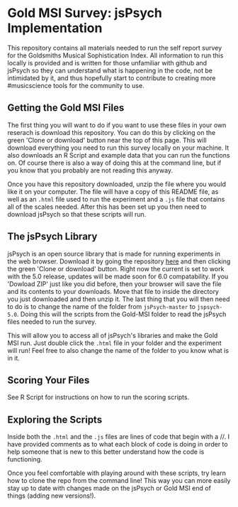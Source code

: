 # Gold MSI Survey: jsPsych Implementation

This repository contains all materials needed to run the self report survey for the Goldsmiths Musical Sophistication Index.
All information to run this locally is provided and is written for those unfamiliar with github and jsPsych so they can understand what is happening in the code, not be intimidated by it, and thus hopefully start to contribute to creating more #musicscience tools for the community to use.

## Getting the Gold MSI Files 

The first thing you will want to do if you want to use these files in your own reserach is download this repository.
You can do this by clicking on the green 'Clone or download' button near the top of this page.
This will download everything you need to run this survey locally on your machine.
It also downloads an R Script and example data that you can run the functions on.
Of course there is also a way of doing this at the command line, but if you know that you probably are not reading this anyway.

Once you have this repository downloaded, unzip the file where you would like it on your computer.
The file will have a copy of this README file, as well as an ``.html`` file used to run the experiment and a ``.js`` file that contains all of the scales needed.
After this has been set up you then need to download jsPsych so that these scripts will run.
 
## The jsPsych Library

jsPsych is an open source library that is made for running experiments in the web browser.
Download it by going the repository [here](https://github.com/jspsych/jsPsych/releases/tag/v5.0) and then clicking the green 'Clone or download' button.
Right now the current is set to work with the 5.0 release, updates will be made soon for 6.0 compatability.
If you 'Dowload ZIP' just like you did before, then your browser will save the file and its contents to your downloads. 
Move that file to inside the directory you just downloaded and then unzip it.
The last thing that you will then need to do is to change the name of the folder from ``jsPsych-master`` to ``jspsych-5.0``.
Doing this will the scripts from the Gold-MSI folder to read the jsPsych files needed to run the survey.

This will allow you to access all of jsPsych's libraries and make the Gold MSI run.
Just double click the ``.html`` file in your folder and the experiment will run!
Feel free to also change the name of the folder to you know what is in it.

## Scoring Your Files

See R Script for instructions on how to run the scoring scripts.

## Exploring the Scripts

Inside both the ``.html`` and the ``.js`` files are lines of code that begin with a //.
I have provided comments as to what each block of code is doing in order to help 
someone that is new to this better understand how the code is functioning. 

Once you feel comfortable with playing around with these scripts, try learn how to clone the repo from the command line!
This way you can more easily stay up to date with changes made on the jsPsych or Gold MSI end of things (adding new versions!). 
